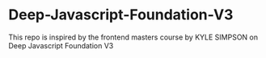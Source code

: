# Deep-Javascript-Foundation-V3
This repo is inspired by the frontend masters course by KYLE SIMPSON on Deep Javascript Foundation V3
